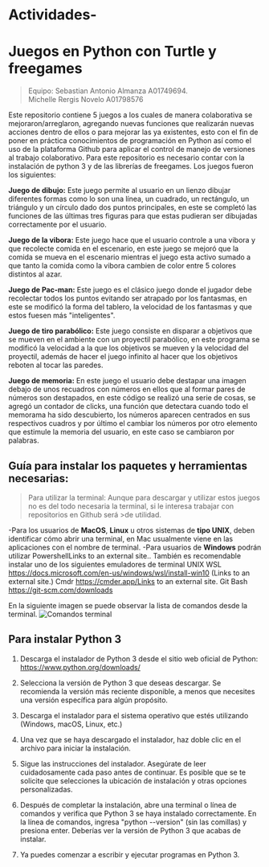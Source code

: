 # Actividades-
# Juegos en Python con Turtle y freegames

>Equipo: 
>Sebastian Antonio Almanza A01749694.  
>Michelle Rergis Novelo A01798576  

Este repositorio contiene 5 juegos a los cuales de manera colaborativa se mejoraron/arreglaron, agregando nuevas funciones que realizarán nuevas acciones dentro de ellos o para mejorar las ya existentes, esto con el fin de poner en práctica conocimientos de programación en Python así como el uso de la plataforma Github para aplicar el control de manejo de versiones al trabajo colaborativo. 
Para este repositorio es necesario contar con la instalación de python 3 y de las librerías de freegames.
Los juegos fueron los siguientes: 

**Juego de dibujo:** Este juego permite al usuario en un lienzo dibujar diferentes formas como lo son una línea, un cuadrado, un rectángulo, un triángulo y un círculo dado dos puntos principales, en este se completó las funciones de las últimas tres figuras para que estas pudieran ser dibujadas correctamente por el usuario.

**Juego de la vibora:** Este juego hace que el usuario controle a una vibora y que recolecte comida en el escenario, en este juego se mejoró que la comida se mueva en el escenario mientras el juego esta activo sumado a que tanto la comida como la vibora cambien de color entre 5 colores distintos al azar.

**Juego de Pac-man:** Este juego es el clásico juego donde el jugador debe recolectar todos los puntos evitando ser atrapado por los fantasmas, en este se modificó la forma del tablero, la velocidad de los fantasmas y que estos fuesen más "inteligentes".

**Juego de tiro parabólico:** Este juego consiste en disparar a objetivos que se mueven en el ambiente con un proyectil parabólico, en este programa se modificó la velocidad a la que los objetivos se mueven y la velocidad del proyectil, además de hacer el juego infinito al hacer que los objetivos reboten al tocar las paredes.

**Juego de memoria:** En este juego el usuario debe destapar una imagen debajo de unos recuadros con números en ellos que al formar pares de números son destapados, en este código se realizó una serie de cosas, se agregó un contador de clicks, una función que detectara cuando todo el memorama ha sido descubierto, los números aparecen centrados en sus respectivos cuadros y por último el cambiar los números por otro elemento que estimule la memoria del usuario, en este caso se cambiaron por palabras.

## Guía para instalar los paquetes y herramientas necesarias:

>Para utilizar la terminal:
>Aunque para descargar y utilizar estos juegos no es del todo necesaria la terminal, si le interesa trabajar con repositorios en Github será >de utilidad.

-Para los usuarios de **MacOS**, **Linux** u otros sistemas de **tipo UNIX**, deben identificar cómo abrir una terminal, en Mac usualmente viene en las aplicaciones con el nombre de terminal.
-Para usuarios de **Windows** podrán utilizar PowershellLinks to an external site.. También es recomendable instalar uno de los siguientes emuladores de terminal UNIX
WSL https://docs.microsoft.com/en-us/windows/wsl/install-win10 (Links to an external site.)
Cmdr https://cmder.app/Links to an external site.
Git Bash https://git-scm.com/downloads

En la siguiente imagen se puede observar la lista de comandos desde la terminal.
![Comandos terminal](https://github.com/A01749694/Actividades-/assets/122414903/742bd751-ed60-4c6c-8739-52a98a957d48)


## Para instalar Python 3

1. Descarga el instalador de Python 3 desde el sitio web oficial de Python: https://www.python.org/downloads/

2. Selecciona la versión de Python 3 que deseas descargar. Se recomienda la versión más reciente disponible, a menos que necesites una versión específica para algún propósito.

4. Descarga el instalador para el sistema operativo que estés utilizando (Windows, macOS, Linux, etc.)

5. Una vez que se haya descargado el instalador, haz doble clic en el archivo para iniciar la instalación.

6. Sigue las instrucciones del instalador. Asegúrate de leer cuidadosamente cada paso antes de continuar. Es posible que se te solicite que selecciones la ubicación de instalación y otras opciones personalizadas.

7. Después de completar la instalación, abre una terminal o línea de comandos y verifica que Python 3 se haya instalado correctamente. En la línea de comandos, ingresa "python --version" (sin las comillas) y presiona enter. Deberías ver la versión de Python 3 que acabas de instalar.

8. Ya puedes comenzar a escribir y ejecutar programas en Python 3.


